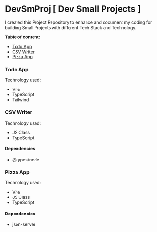 # DevSmProj [ Dev Small Projects ]

I created this Project Repository to enhance and document my coding for building Small Projects with different Tech Stack and Technology.

**Table of content:**
- [Todo App](#item-one)
- [CSV Writer](#item-two)
- [Pizza App](#item-three)

<!-- Headings -->
<a id="item-one"></a>
### Todo App
Technology used:
- Vite
- TypeScript
- Tailwind

<a id="item-two"></a>
### CSV Writer
Technology used:
- JS Class
- TypeScript

#### Dependencies
- @types/node

<a id="item-three"></a>
### Pizza App
Technology used:
- Vite
- JS Class
- TypeScript

#### Dependencies
- json-server